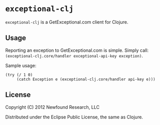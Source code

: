 # `exceptional-clj`

`exceptional-clj` is a GetExceptional.com client for Clojure.

## Usage

Reporting an exception to GetExceptional.com is simple.  Simply call: `(exceptional-clj.core/handler exceptional-api-key exception)`.  

Sample usage:

	(try (/ 1 0)
		 (catch Exception e (exceptional-clj.core/handler api-key e)))

## License

Copyright (C) 2012 Newfound Research, LLC

Distributed under the Eclipse Public License, the same as Clojure.

